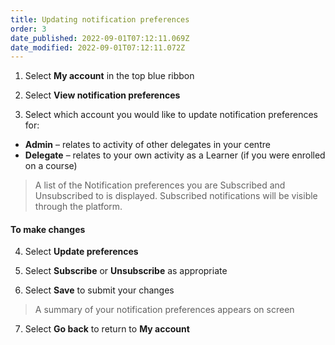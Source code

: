 ```yaml
---
title: Updating notification preferences
order: 3
date_published: 2022-09-01T07:12:11.069Z
date_modified: 2022-09-01T07:12:11.072Z
---
```

1. Select **My account** in the top blue ribbon​

2. Select **View notification preferences​**

3. Select which account you would like to update notification preferences for:​

- **Admin** – relates to activity of other delegates in your centre​
- **Delegate** – relates to your own activity as a Learner (if you were enrolled on a course)​

> A list of the Notification preferences you are Subscribed and Unsubscribed to is displayed. Subscribed notifications will be visible through the platform. ​

#### To make changes​

4. ​Select **Update preferences​**

5. Select **Subscribe** or **Unsubscribe** as appropriate​

6. Select **Save** to submit your changes​

> A summary of your notification preferences appears on screen​

7. Select **Go back** to return to **My account**
